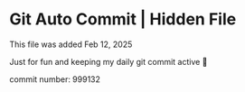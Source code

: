 # Git Auto Commit | Hidden File

This file was added Feb 12, 2025

Just for fun and keeping my daily git commit active 🤪

commit number: 999132

